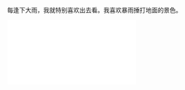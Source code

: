 每逢下大雨，我就特别喜欢出去看。我喜欢暴雨捶打地面的景色。
<iframe src="//player.bilibili.com/player.html?isOutside=true&aid=112732187724840&bvid=BV1T7hae6EJe&cid=500001605506712&p=1" scrolling="no" border="0" frameborder="no" framespacing="0" allowfullscreen="true"></iframe>